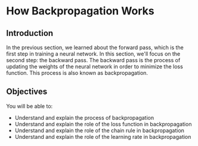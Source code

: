 # How Backpropagation Works 

## Introduction

In the previous section, we learned about the forward pass, which is the first step in training a neural network. In this section, we'll focus on the second step: the backward pass. The backward pass is the process of updating the weights of the neural network in order to minimize the loss function. This process is also known as backpropagation.

## Objectives

You will be able to:

- Understand and explain the process of backpropagation
- Understand and explain the role of the loss function in backpropagation
- Understand and explain the role of the chain rule in backpropagation
- Understand and explain the role of the learning rate in backpropagation

## 